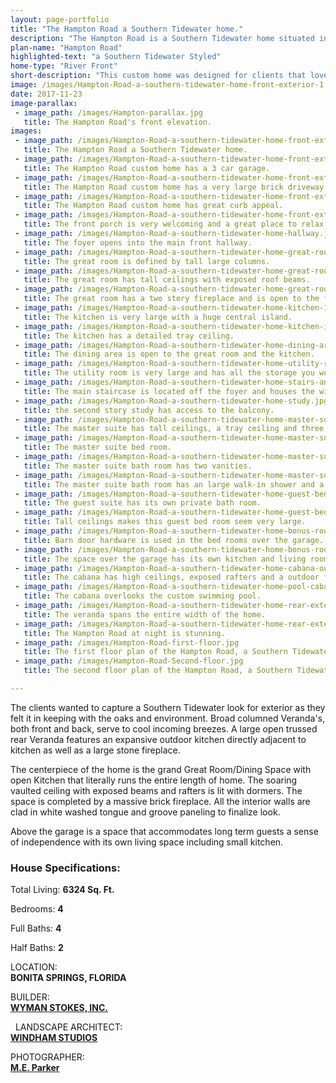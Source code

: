 ```yaml
---
layout: page-portfolio
title: "The Hampton Road a Southern Tidewater home."
description: "The Hampton Road is a Southern Tidewater home situated in a gated community on a very special riverfront lot with large mature like oaks."
plan-name: "Hampton Road"
highlighted-text: "a Southern Tidewater Styled"
home-type: "River Front"
short-description: "This custom home was designed for clients that love entertaining their family. Casual living was also very important as home design makes no provision for formal living. Situated in a gated community on a very special riverfront lot with large mature like oaks, every effort was made to locate and preserve these trees. Additionally, a natural buffer between home and riverfront preserves the experience for kayakers on this popular waterway."
image: /images/Hampton-Road-a-southern-tidewater-home-front-exterior-1.jpg
date: 2017-11-23
image-parallax:
 - image_path: /images/Hampton-parallax.jpg
   title: The Hampton Road's front elevation.
images:
 - image_path: /images/Hampton-Road-a-southern-tidewater-home-front-exterior-1.jpg
   title: The Hampton Road a Southern Tidewater home.
 - image_path: /images/Hampton-Road-a-southern-tidewater-home-front-exterior-2.jpg
   title: The Hampton Road custom home has a 3 car garage.
 - image_path: /images/Hampton-Road-a-southern-tidewater-home-front-exterior-night-2.jpg
   title: The Hampton Road custom home has a very large brick driveway.
 - image_path: /images/Hampton-Road-a-southern-tidewater-home-front-exterior-night-3.jpg
   title: The Hampton Road custom home has great curb appeal.
 - image_path: /images/Hampton-Road-a-southern-tidewater-home-front-exterior-night.jpg
   title: The front porch is very welcoming and a great place to relax in the evenings.
 - image_path: /images/Hampton-Road-a-southern-tidewater-home-hallway.jpg
   title: The foyer opens into the main front hallway.
 - image_path: /images/Hampton-Road-a-southern-tidewater-home-great-room-1.jpg
   title: The great room is defined by tall large columns.
 - image_path: /images/Hampton-Road-a-southern-tidewater-home-great-room-to-kitchen.jpg
   title: The great room has tall ceilings with exposed roof beams.
 - image_path: /images/Hampton-Road-a-southern-tidewater-home-great-room.jpg
   title: The great room has a two story fireplace and is open to the foyer.
 - image_path: /images/Hampton-Road-a-southern-tidewater-home-kitchen-1.jpg
   title: The kitchen is very large with a huge central island.
 - image_path: /images/Hampton-Road-a-southern-tidewater-home-kitchen-island.jpg
   title: The kitchen has a detailed tray ceiling.
 - image_path: /images/Hampton-Road-a-southern-tidewater-home-dining-area.jpg
   title: The dining area is open to the great room and the kitchen.
 - image_path: /images/Hampton-Road-a-southern-tidewater-home-utility-room.jpg
   title: The utility room is very large and has all the storage you would ever need.
 - image_path: /images/Hampton-Road-a-southern-tidewater-home-stairs-and-wine-cellar.jpg
   title: The main staircase is located off the foyer and houses the wine cellar.
 - image_path: /images/Hampton-Road-a-southern-tidewater-home-study.jpg
   title: the second story study has access to the balcony.
 - image_path: /images/Hampton-Road-a-southern-tidewater-home-master-suite-bedroom-1.jpg
   title: The master suite has tall ceilings, a tray ceiling and three french doors.
 - image_path: /images/Hampton-Road-a-southern-tidewater-home-master-suite-bedroom.jpg
   title: The master suite bed room.
 - image_path: /images/Hampton-Road-a-southern-tidewater-home-master-suite-bathroom-vanity.jpg
   title: The master suite bath room has two vanities.
 - image_path: /images/Hampton-Road-a-southern-tidewater-home-master-suite-walkin-shower.jpg
   title: The master suite bath room has an large walk-in shower and a large soaking tub.
 - image_path: /images/Hampton-Road-a-southern-tidewater-home-guest-bedroom-2.jpg
   title: The guest suite has its own private bath room.
 - image_path: /images/Hampton-Road-a-southern-tidewater-home-guest-bedroom.jpg
   title: Tall ceilings makes this guest bed room seem very large.
 - image_path: /images/Hampton-Road-a-southern-tidewater-home-bonus-room.jpg
   title: Barn door hardware is used in the bed rooms over the garage.
 - image_path: /images/Hampton-Road-a-southern-tidewater-home-bonus-room-kitchen.jpg
   title: The space over the garage has its own kitchen and living room area.
 - image_path: /images/Hampton-Road-a-southern-tidewater-home-cabana-outdoor-kitchen.jpg
   title: The cabana has high ceilings, exposed rafters and a outdoor fireplace.
 - image_path: /images/Hampton-Road-a-southern-tidewater-home-pool-cabana-day.jpg
   title: The cabana overlooks the custom swimming pool.
 - image_path: /images/Hampton-Road-a-southern-tidewater-home-rear-exterior-pool.jpg
   title: The veranda spans the entire width of the home.
 - image_path: /images/Hampton-Road-a-southern-tidewater-home-rear-exteriro.jpg
   title: The Hampton Road at night is stunning.
 - image_path: /images/Hampton-Road-first-floor.jpg
   title: The first floor plan of the Hampton Road, a Southern Tidewater home.
 - image_path: /images/Hampton-Road-Second-floor.jpg
   title: The second floor plan of the Hampton Road, a Southern Tidewater home.

---
```


The clients wanted to capture a Southern Tidewater look for exterior as they felt it in keeping with the oaks and environment. Broad columned Veranda's, both front and back, serve to cool incoming breezes. A large open trussed rear Veranda features an expansive outdoor kitchen directly adjacent to kitchen as well as a large stone fireplace.

The centerpiece of the home is the grand Great Room/Dining Space with open Kitchen that literally runs the entire length of home. The soaring vaulted ceiling with exposed beams and rafters is lit with dormers. The space is completed by a massive brick fireplace. All the interior walls are clad in white washed tongue and groove paneling to finalize look.

Above the garage is a space that accommodates long term guests a sense of independence with its own living space including small kitchen.


### House Specifications:
Total Living: **6324 Sq. Ft.**

Bedrooms: **4**

Full Baths: **4**

Half Baths: **2**

LOCATION:<br>
**BONITA SPRINGS, FLORIDA**

BUILDER:<br>
**[WYMAN STOKES, INC.](http://wymanstokesbuilder.com "WYMAN STOKES, INC.")**

  LANDSCAPE ARCHITECT:<br>
**[WINDHAM STUDIOS](http://www.windhamstudio.com "WINDHAM STUDIOS")**

PHOTOGRAPHER:<br>
**[M.E. Parker](http://www.cjwalker.com/ "M.E. Parker Photographer")**

